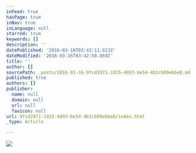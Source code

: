 ```yaml
---
inFeed: true
hasPage: true
inNav: true
inLanguage: null
starred: true
keywords: []
description: ''
datePublished: '2016-03-16T03:43:11.813Z'
dateModified: '2016-03-16T03:42:58.069Z'
title: ''
author: []
sourcePath: _posts/2016-03-16-9fcd2971-1015-4893-be54-4b1cb09ebbe8.md
published: true
authors: []
publisher:
  name: null
  domain: null
  url: null
  favicon: null
url: 9fcd2971-1015-4893-be54-4b1cb09ebbe8/index.html
_type: Article

---
```

![](https://s3-us-west-2.amazonaws.com/the-grid-img/p/445200a66913086e8ffa686cb4e6a382ebaefba4.jpg)
